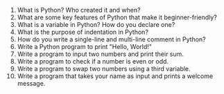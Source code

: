 1. What is Python? Who created it and when?
2. What are some key features of Python that make it beginner-friendly?
3. What is a variable in Python? How do you declare one?
4. What is the purpose of indentation in Python?
5. How do you write a single-line and multi-line comment in Python?
6. Write a Python program to print "Hello, World!"
7. Write a program to input two numbers and print their sum.
8. Write a program to check if a number is even or odd.
9. Write a program to swap two numbers using a third variable.
10. Write a program that takes your name as input and prints a welcome message.
